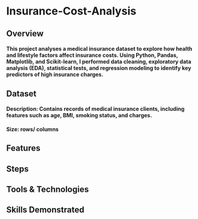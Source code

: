 # Insurance-Cost-Analysis
## Overview
#### This project analyses a medical insurance dataset to explore how health and lifestyle factors affect insurance costs. Using Python, Pandas, Matplotlib, and Scikit-learn, I performed data cleaning, exploratory data analysis (EDA), statistical tests, and regression modeling to identify key predictors of high insurance charges.


## Dataset
#### Description: Contains records of medical insurance clients, including features such as age, BMI, smoking status, and charges.
#### Size: rows/ columns

## Features


## Steps


## Tools & Technologies


## Skills Demonstrated
